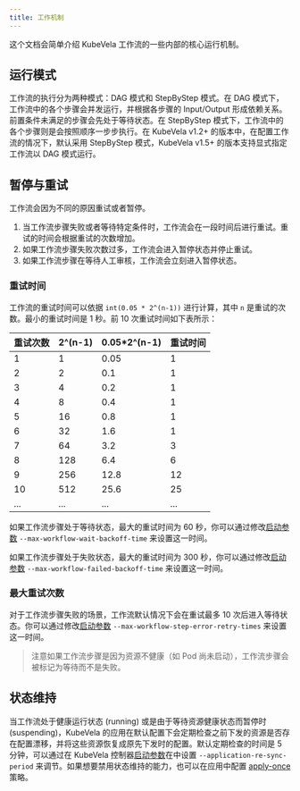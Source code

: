 ```yaml
---
title: 工作机制
---
```


这个文档会简单介绍 KubeVela 工作流的一些内部的核心运行机制。

## 运行模式
工作流的执行分为两种模式：DAG 模式和 StepByStep 模式。在 DAG 模式下，工作流中的各个步骤会并发运行，并根据各步骤的 Input/Output 形成依赖关系。前置条件未满足的步骤会先处于等待状态。在 StepByStep 模式下，工作流中的各个步骤则是会按照顺序一步步执行。在 KubeVela v1.2+ 的版本中，在配置工作流的情况下，默认采用 StepByStep 模式，KubeVela v1.5+ 的版本支持显式指定工作流以 DAG 模式运行。

## 暂停与重试

工作流会因为不同的原因重试或者暂停。
1. 当工作流步骤失败或者等待特定条件时，工作流会在一段时间后进行重试。重试的时间会根据重试的次数增加。
2. 如果工作流步骤失败次数过多，工作流会进入暂停状态并停止重试。
3. 如果工作流步骤在等待人工审核，工作流会立刻进入暂停状态。

### 重试时间

工作流的重试时间可以依据 `int(0.05 * 2^(n-1))` 进行计算，其中 `n` 是重试的次数。最小的重试时间是 1 秒。前 10 次重试时间如下表所示：

| 重试次数 | 2^(n-1) | 0.05*2^(n-1) | 重试时间 |
|-------|---------|--------------|------------------|
| 1     | 1       | 0.05         | 1                |
| 2     | 2       | 0.1          | 1                |
| 3     | 4       | 0.2          | 1                |
| 4     | 8       | 0.4          | 1                |
| 5     | 16      | 0.8          | 1                |
| 6     | 32      | 1.6          | 1                |
| 7     | 64      | 3.2          | 3                |
| 8     | 128     | 6.4          | 6                |
| 9     | 256     | 12.8         | 12               |
| 10    | 512     | 25.6         | 25               |
| ...   | ...     | ...          | ...              |

如果工作流步骤处于等待状态，最大的重试时间为 60 秒，你可以通过修改[启动参数](../system-operation/bootstrap-parameters) `--max-workflow-wait-backoff-time` 来设置这一时间。

如果工作流步骤处于失败状态，最大的重试时间为 300 秒，你可以通过修改[启动参数](../system-operation/bootstrap-parameters) `--max-workflow-failed-backoff-time` 来设置这一时间。

### 最大重试次数

对于工作流步骤失败的场景，工作流默认情况下会在重试最多 10 次后进入等待状态。你可以通过修改[启动参数](../system-operation/bootstrap-parameters) `--max-workflow-step-error-retry-times` 来设置这一时间。

> 注意如果工作流步骤是因为资源不健康（如 Pod 尚未启动），工作流步骤会被标记为等待而不是失败。

## 状态维持

当工作流处于健康运行状态 (running) 或是由于等待资源健康状态而暂停时 (suspending)，KubeVela 的应用在默认配置下会定期检查之前下发的资源是否存在配置漂移，并将这些资源恢复成原先下发时的配置。默认定期检查的时间是 5 分钟，可以通过在 KubeVela 控制器[启动参数](../system-operation/bootstrap-parameters)在中设置 `--application-re-sync-period` 来调节。如果想要禁用状态维持的能力，也可以在应用中配置 [apply-once](https://github.com/kubevela/kubevela/blob/master/docs/examples/app-with-policy/apply-once-policy/apply-once.md) 策略。
